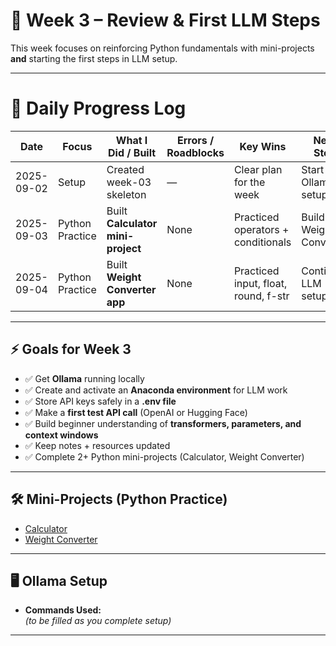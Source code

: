 # 📘 Week 3 – Review & First LLM Steps

This week focuses on reinforcing Python fundamentals with mini-projects **and** starting the first steps in LLM setup.  

---

# 📝 Daily Progress Log

| Date       | Focus            | What I Did / Built                | Errors / Roadblocks | Key Wins                             | Next Step              |
|------------|------------------|-----------------------------------|---------------------|--------------------------------------|------------------------|
| 2025-09-02 | Setup            | Created week-03 skeleton          | —                   | Clear plan for the week              | Start Ollama setup     |
| 2025-09-03 | Python Practice  | Built **Calculator mini-project** | None                | Practiced operators + conditionals   | Build Weight Converter |
| 2025-09-04 | Python Practice  | Built **Weight Converter app**    | None                | Practiced input, float, round, f-str | Continue LLM setup     |

---

## ⚡ Goals for Week 3
- ✅ Get **Ollama** running locally  
- ✅ Create and activate an **Anaconda environment** for LLM work  
- ✅ Store API keys safely in a **.env file**  
- ✅ Make a **first test API call** (OpenAI or Hugging Face)  
- ✅ Build beginner understanding of **transformers, parameters, and context windows**  
- ✅ Keep notes + resources updated  
- ✅ Complete 2+ Python mini-projects (Calculator, Weight Converter)  

---

## 🛠️ Mini-Projects (Python Practice)
- [Calculator](mini-projects/calculator/README.md)  
- [Weight Converter](mini-projects/weight-converter/README.md)  

---

## 🖥️ Ollama Setup
- **Commands Used:**  
  *(to be filled as you complete setup)*  

---


